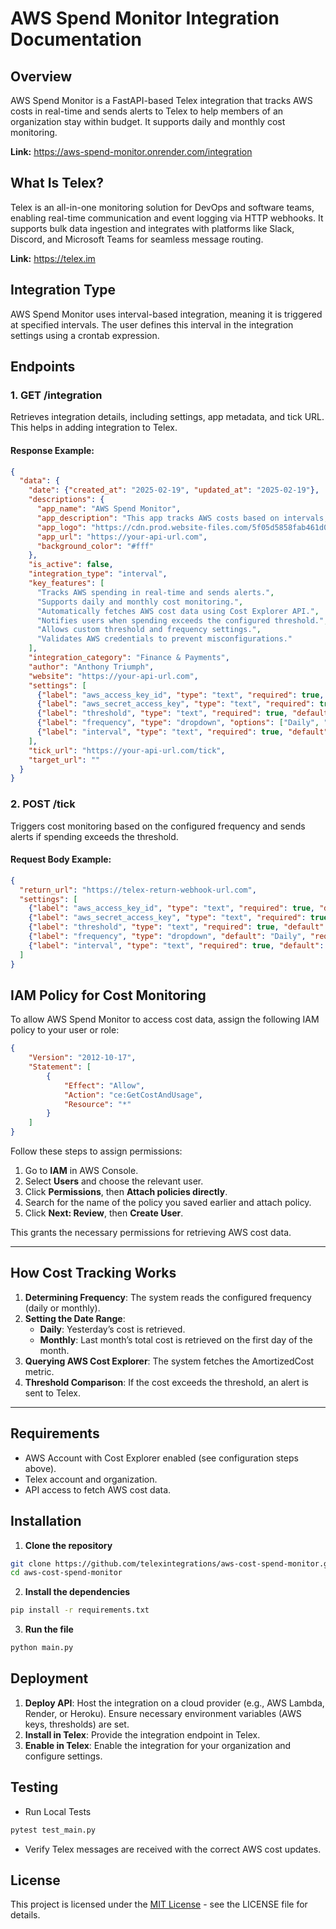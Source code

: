 # AWS Spend Monitor Integration Documentation

## Overview
AWS Spend Monitor is a FastAPI-based Telex integration that tracks AWS costs in real-time and sends alerts to Telex to help members of an organization stay within budget. It supports daily and monthly cost monitoring.

**Link:** https://aws-spend-monitor.onrender.com/integration

## What Is Telex?
Telex is an all-in-one monitoring solution for DevOps and software teams, enabling real-time communication and event logging via HTTP webhooks. It supports bulk data ingestion and integrates with platforms like Slack, Discord, and Microsoft Teams for seamless message routing.

**Link:** https://telex.im

## Integration Type
AWS Spend Monitor uses interval-based integration, meaning it is triggered at specified intervals. The user defines this interval in the integration settings using a crontab expression.

## Endpoints

### 1. **GET /integration**
Retrieves integration details, including settings, app metadata, and tick URL.
This helps in adding integration to Telex.

#### Response Example:
```json
{
  "data": {
    "date": {"created_at": "2025-02-19", "updated_at": "2025-02-19"},
    "descriptions": {
      "app_name": "AWS Spend Monitor",
      "app_description": "This app tracks AWS costs based on intervals, sending alerts to Telex to help you stay on budget.",
      "app_logo": "https://cdn.prod.website-files.com/5f05d5858fab461d0d08eaeb/654132b253b4e36b9d799ee4_6427c1d7f47c952c5838718d_2d67f7b91666ed485b01206d538bb37b_1-fc-23372-267-c-4369-8-a-31-294-c-5-f-5-fe-949.webp",
      "app_url": "https://your-api-url.com",
      "background_color": "#fff"
    },
    "is_active": false,
    "integration_type": "interval",
    "key_features": [
      "Tracks AWS spending in real-time and sends alerts.",
      "Supports daily and monthly cost monitoring.",
      "Automatically fetches AWS cost data using Cost Explorer API.",
      "Notifies users when spending exceeds the configured threshold.",
      "Allows custom threshold and frequency settings.",
      "Validates AWS credentials to prevent misconfigurations."
    ],
    "integration_category": "Finance & Payments",
    "author": "Anthony Triumph",
    "website": "https://your-api-url.com",
    "settings": [
      {"label": "aws_access_key_id", "type": "text", "required": true, "default": "key"},
      {"label": "aws_secret_access_key", "type": "text", "required": true, "default": "key"},
      {"label": "threshold", "type": "text", "required": true, "default": "100"},
      {"label": "frequency", "type": "dropdown", "options": ["Daily", "Monthly"], "description": "Select Check Frequency", "default": "Daily", "required": true},
      {"label": "interval", "type": "text", "required": true, "default": "0 0 * * *"}
    ],
    "tick_url": "https://your-api-url.com/tick",
    "target_url": ""
  }
}
```

### 2. **POST /tick**
Triggers cost monitoring based on the configured frequency and sends alerts if spending exceeds the threshold.

#### Request Body Example:
```json
{
  "return_url": "https://telex-return-webhook-url.com",
  "settings": [
    {"label": "aws_access_key_id", "type": "text", "required": true, "default": "your-key"},
    {"label": "aws_secret_access_key", "type": "text", "required": true, "default": "your-secret"},
    {"label": "threshold", "type": "text", "required": true, "default": "100"},
    {"label": "frequency", "type": "dropdown", "default": "Daily", "required": true},
    {"label": "interval", "type": "text", "required": true, "default": "0 0 * * *"}
  ]
}
```

## IAM Policy for Cost Monitoring
To allow AWS Spend Monitor to access cost data, assign the following IAM policy to your user or role:

```json
{
    "Version": "2012-10-17",
    "Statement": [
        {
            "Effect": "Allow",
            "Action": "ce:GetCostAndUsage",
            "Resource": "*"
        }
    ]
}
```
Follow these steps to assign permissions:
1. Go to **IAM** in AWS Console.
2. Select **Users** and choose the relevant user.
3. Click **Permissions**, then **Attach policies directly**.
4. Search for the name of the policy you saved earlier and attach policy.
5. Click **Next: Review**, then **Create User**.

This grants the necessary permissions for retrieving AWS cost data.

---

## How Cost Tracking Works
1. **Determining Frequency**: The system reads the configured frequency (daily or monthly).
2. **Setting the Date Range**:
   - **Daily**: Yesterday’s cost is retrieved.
   - **Monthly**: Last month’s total cost is retrieved on the first day of the month.
3. **Querying AWS Cost Explorer**: The system fetches the AmortizedCost metric.
4. **Threshold Comparison**: If the cost exceeds the threshold, an alert is sent to Telex.

---

## Requirements
- AWS Account with Cost Explorer enabled (see configuration steps above).
- Telex account and organization.
- API access to fetch AWS cost data.

## Installation
1. **Clone the repository**
```bash
git clone https://github.com/telexintegrations/aws-cost-spend-monitor.git
cd aws-cost-spend-monitor
```
2. **Install the dependencies**
```bash
pip install -r requirements.txt
```
3. **Run the file**
```bash
python main.py
```

## Deployment
1. **Deploy API**: Host the integration on a cloud provider (e.g., AWS Lambda, Render, or Heroku). Ensure necessary environment variables (AWS keys, thresholds) are set.
2. **Install in Telex**: Provide the integration endpoint in Telex.
3. **Enable in Telex**: Enable the integration for your organization and configure settings.

## Testing

- Run Local Tests
```bash
pytest test_main.py
```
- Verify Telex messages are received with the correct AWS cost updates.

## License
This project is licensed under the [MIT License](https://github.com/telexintegrations/aws-cost-spend-monitor/blob/main/LICENSE) - see the LICENSE file for details.
